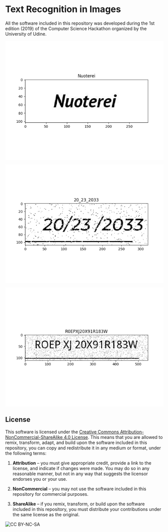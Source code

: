 # Text Recognition in Images

All the software included in this repository was developed during the 1st edition (2019) of the Computer Science Hackathon organized by the University of Udine.

<p align="center"><img align="center" src="imgs/A1.png"></p>

<p align="center"><img align="center" src="imgs/A2.png"></p>

<p align="center"><img align="center" src="imgs/A3.png"></p>

## License

This software is licensed under the [Creative Commons Attribution-NonCommercial-ShareAlike 4.0 License](https://creativecommons.org/licenses/by-nc-sa/4.0/). This means that you are allowed to remix, transform, adapt, and build upon the software included in this repository, you can copy and redistribute it in any medium or format, under the following terms:

1. **Attribution** &ndash; you must give appropriate credit, provide a link to the license, and indicate if changes were made. You may do so in any reasonable manner, but not in any way that suggests the licensor endorses you or your use.

2. **NonCommercial** &ndash; you may not use the software included in this repository for commercial purposes.

3. **ShareAlike** &ndash; if you remix, transform, or build upon the software included in this repository, you must distribute your contributions under the same license as the original.

![CC BY-NC-SA](https://i.creativecommons.org/l/by-nc-sa/4.0/88x31.png)
